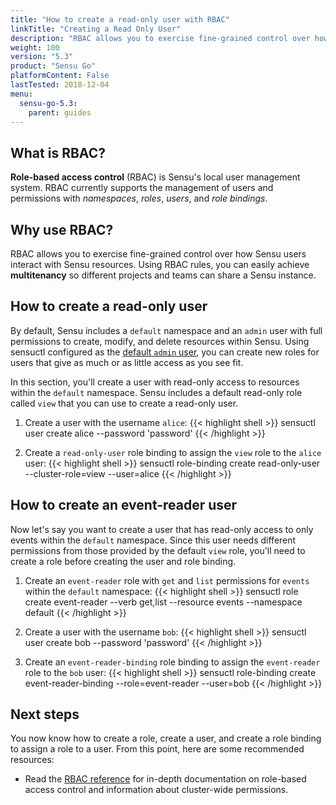 ```yaml
---
title: "How to create a read-only user with RBAC"
linkTitle: "Creating a Read Only User"
description: "RBAC allows you to exercise fine-grained control over how Sensu users interact with Sensu resources. Using RBAC rules, you can easily achieve multitenancy so different projects and teams can share a Sensu instance. Read the guide to get started creating users with Sensu RBAC."
weight: 100
version: "5.3"
product: "Sensu Go"
platformContent: False
lastTested: 2018-12-04
menu: 
  sensu-go-5.3:
    parent: guides
---
```


## What is RBAC?
**Role-based access control** (RBAC) is Sensu's local user management system. RBAC currently supports the management of users and permissions with *namespaces*, *roles*, *users*, and *role bindings*.

## Why use RBAC?
RBAC allows you to exercise fine-grained control over how Sensu users interact 
with Sensu resources. Using RBAC rules, you can easily achieve **multitenancy** 
so different projects and teams can share a Sensu instance. 

## How to create a read-only user
By default, Sensu includes a `default` namespace and an `admin` user with full permissions to create, modify, and delete resources within Sensu.
Using sensuctl configured as the [default `admin` user][2], you can create new roles for users that give as much or as little access as you see fit.

In this section, you'll create a user with read-only access to resources within the `default` namespace.
Sensu includes a default read-only role called `view` that you can use to create a read-only user.

1. Create a user with the username `alice`:
{{< highlight shell >}}
sensuctl user create alice --password 'password'
{{< /highlight >}}

2. Create a `read-only-user` role binding to assign the `view` role to the `alice` user:
{{< highlight shell >}}
sensuctl role-binding create read-only-user --cluster-role=view --user=alice
{{< /highlight >}}

## How to create an event-reader user
Now let's say you want to create a user that has read-only access to only events within the `default` namespace.
Since this user needs different permissions from those provided by the default `view` role, you'll need to create a role before creating the user and role binding.

1. Create an `event-reader` role with `get` and `list` permissions for `events` within the `default` namespace:
{{< highlight shell >}}
sensuctl role create event-reader --verb get,list --resource events --namespace default
{{< /highlight >}}

2. Create a user with the username `bob`:
{{< highlight shell >}}
sensuctl user create bob  --password 'password'
{{< /highlight >}}

3. Create an `event-reader-binding` role binding to assign the `event-reader` role to the `bob` user:
{{< highlight shell >}}
sensuctl role-binding create event-reader-binding --role=event-reader --user=bob
{{< /highlight >}}

## Next steps

You now know how to create a role, create a user, and create a role binding to assign a role to a user. From this point, here are some recommended resources:

* Read the [RBAC reference][1] for in-depth documentation on role-based access control and information about cluster-wide permissions.

[1]: ../../reference/rbac
[2]: ../../reference/rbac#default-user
